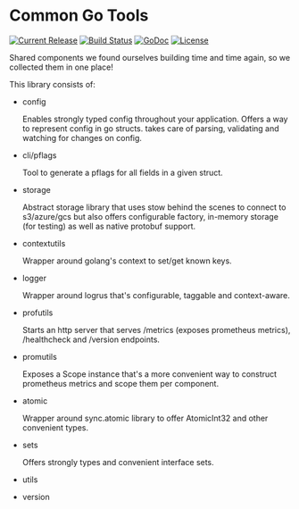 Common Go Tools
=====================
[![Current Release](https://img.shields.io/github/release/lyft/flytestdlib.svg)](https://github.com/lyft/flytestdlib/releases/latest)
[![Build Status](https://travis-ci.org/lyft/flytestdlib.svg?branch=master)](https://travis-ci.org/lyft/flytestdlib)
[![GoDoc](https://godoc.org/github.com/lyft/flytestdlib?status.svg)](https://godoc.org/github.com/lyft/flytestdlib)
[![License](https://img.shields.io/badge/LICENSE-Apache2.0-ff69b4.svg)](http://www.apache.org/licenses/LICENSE-2.0.html)

Shared components we found ourselves building time and time again, so we collected them in one place!

This library consists of:
 - config

   Enables strongly typed config throughout your application. Offers a way to represent config in go structs. takes care of parsing, validating and watching for changes on config.

 - cli/pflags

   Tool to generate a pflags for all fields in a given struct.

 - storage

   Abstract storage library that uses stow behind the scenes to connect to s3/azure/gcs but also offers configurable factory, in-memory storage (for testing) as well as native protobuf support.

 - contextutils

   Wrapper around golang's context to set/get known keys.

 - logger

   Wrapper around logrus that's configurable, taggable and context-aware.

 - profutils

   Starts an http server that serves /metrics (exposes prometheus metrics), /healthcheck and /version endpoints.

 - promutils

   Exposes a Scope instance that's a more convenient way to construct prometheus metrics and scope them per component.

 - atomic

   Wrapper around sync.atomic library to offer AtomicInt32 and other convenient types.

 - sets

   Offers strongly types and convenient interface sets.

 - utils
 - version

